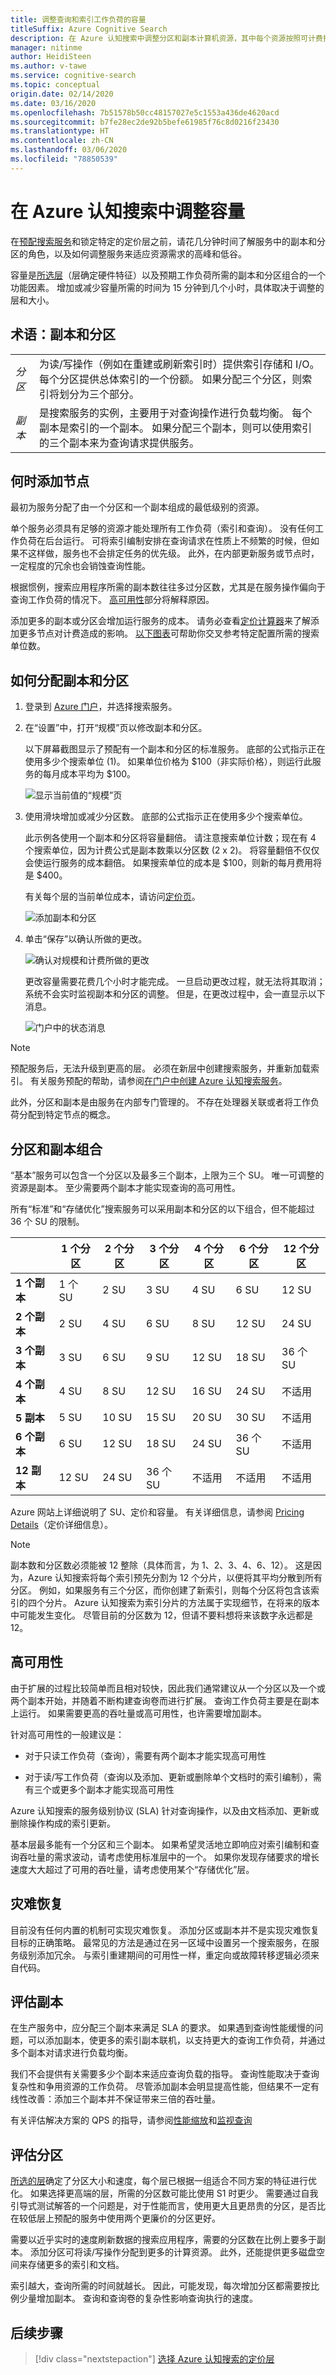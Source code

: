 ```yaml
---
title: 调整查询和索引工作负荷的容量
titleSuffix: Azure Cognitive Search
description: 在 Azure 认知搜索中调整分区和副本计算机资源，其中每个资源按照可计费搜索单位定价。
manager: nitinme
author: HeidiSteen
ms.author: v-tawe
ms.service: cognitive-search
ms.topic: conceptual
origin.date: 02/14/2020
ms.date: 03/16/2020
ms.openlocfilehash: 7b51578b50cc48157027e5c1553a436de4620acd
ms.sourcegitcommit: b7fe28ec2de92b5befe61985f76c8d0216f23430
ms.translationtype: HT
ms.contentlocale: zh-CN
ms.lasthandoff: 03/06/2020
ms.locfileid: "78850539"
---
```

# <a name="adjust-capacity-in-azure-cognitive-search"></a>在 Azure 认知搜索中调整容量

在[预配搜索服务](search-create-service-portal.md)和锁定特定的定价层之前，请花几分钟时间了解服务中的副本和分区的角色，以及如何调整服务来适应资源需求的高峰和低谷。

容量是[所选层](search-sku-tier.md)（层确定硬件特征）以及预期工作负荷所需的副本和分区组合的一个功能因素。 增加或减少容量所需的时间为 15 分钟到几个小时，具体取决于调整的层和大小。 

## <a name="terminology-replicas-and-partitions"></a>术语：副本和分区

|||
|-|-|
|*分区* | 为读/写操作（例如在重建或刷新索引时）提供索引存储和 I/O。 每个分区提供总体索引的一个份额。 如果分配三个分区，则索引将划分为三个部分。 |
|*副本* | 是搜索服务的实例，主要用于对查询操作进行负载均衡。 每个副本是索引的一个副本。 如果分配三个副本，则可以使用索引的三个副本来为查询请求提供服务。|

## <a name="when-to-add-nodes"></a>何时添加节点

最初为服务分配了由一个分区和一个副本组成的最低级别的资源。 

单个服务必须具有足够的资源才能处理所有工作负荷（索引和查询）。 没有任何工作负荷在后台运行。 可将索引编制安排在查询请求在性质上不频繁的时候，但如果不这样做，服务也不会排定任务的优先级。 此外，在内部更新服务或节点时，一定程度的冗余也会销蚀查询性能。

根据惯例，搜索应用程序所需的副本数往往多过分区数，尤其是在服务操作偏向于查询工作负荷的情况下。 [高可用性](#HA)部分将解释原因。

添加更多的副本或分区会增加运行服务的成本。 请务必查看[定价计算器](https://www.azure.cn/pricing/calculator/)来了解添加更多节点对计费造成的影响。 [以下图表](#chart)可帮助你交叉参考特定配置所需的搜索单位数。

## <a name="how-to-allocate-replicas-and-partitions"></a>如何分配副本和分区

1. 登录到 [Azure 门户](https://portal.azure.cn/)，并选择搜索服务。

1. 在“设置”中，打开“规模”页以修改副本和分区。   

   以下屏幕截图显示了预配有一个副本和分区的标准服务。 底部的公式指示正在使用多少个搜索单位 (1)。 如果单位价格为 $100（非实际价格），则运行此服务的每月成本平均为 $100。

   ![显示当前值的“规模”页](media/search-capacity-planning/1-initial-values.png "显示当前值的“规模”页")

1. 使用滑块增加或减少分区数。 底部的公式指示正在使用多少个搜索单位。

   此示例各使用一个副本和分区将容量翻倍。 请注意搜索单位计数；现在有 4 个搜索单位，因为计费公式是副本数乘以分区数 (2 x 2)。 将容量翻倍不仅仅会使运行服务的成本翻倍。 如果搜索单位的成本是 $100，则新的每月费用将是 $400。

   有关每个层的当前单位成本，请访问[定价页](https://www.azure.cn/pricing/details/search/)。

   ![添加副本和分区](media/search-capacity-planning/2-add-2-each.png "添加副本和分区")

1. 单击“保存”以确认所做的更改。 

   ![确认对规模和计费所做的更改](media/search-capacity-planning/3-save-confirm.png "确认对规模和计费所做的更改")

   更改容量需要花费几个小时才能完成。 一旦启动更改过程，就无法将其取消；系统不会实时监视副本和分区的调整。 但是，在更改过程中，会一直显示以下消息。

   ![门户中的状态消息](media/search-capacity-planning/4-updating.png "门户中的状态消息")

> [!NOTE]
> 预配服务后，无法升级到更高的层。 必须在新层中创建搜索服务，并重新加载索引。 有关服务预配的帮助，请参阅[在门户中创建 Azure 认知搜索服务](search-create-service-portal.md)。
>
> 此外，分区和副本是由服务在内部专门管理的。 不存在处理器关联或者将工作负荷分配到特定节点的概念。
>

<a id="chart"></a>

## <a name="partition-and-replica-combinations"></a>分区和副本组合

“基本”服务可以包含一个分区以及最多三个副本，上限为三个 SU。 唯一可调整的资源是副本。 至少需要两个副本才能实现查询的高可用性。

所有“标准”和“存储优化”搜索服务可以采用副本和分区的以下组合，但不能超过 36 个 SU 的限制。 

|   | **1 个分区** | **2 个分区** | **3 个分区** | **4 个分区** | **6 个分区** | **12 个分区** |
| --- | --- | --- | --- | --- | --- | --- |
| **1 个副本** |1 个 SU |2 SU |3 SU |4 SU |6 SU |12 SU |
| **2 个副本** |2 SU |4 SU |6 SU |8 SU |12 SU |24 SU |
| **3 个副本** |3 SU |6 SU |9 SU |12 SU |18 SU |36 个 SU |
| **4 个副本** |4 SU |8 SU |12 SU |16 SU |24 SU |不适用 |
| **5 副本** |5 SU |10 SU |15 SU |20 SU |30 SU |不适用 |
| **6 个副本** |6 SU |12 SU |18 SU |24 SU |36 个 SU |不适用 |
| **12 副本** |12 SU |24 SU |36 个 SU |不适用 |不适用 |不适用 |

Azure 网站上详细说明了 SU、定价和容量。 有关详细信息，请参阅 [Pricing Details](https://www.azure.cn/pricing/details/search/)（定价详细信息）。

> [!NOTE]
> 副本数和分区数必须能被 12 整除（具体而言，为 1、2、3、4、6、12）。 这是因为，Azure 认知搜索将每个索引预先分割为 12 个分片，以便将其平均分散到所有分区。 例如，如果服务有三个分区，而你创建了新索引，则每个分区将包含该索引的四个分片。 Azure 认知搜索为索引分片的方法属于实现细节，在将来的版本中可能发生变化。 尽管目前的分区数为 12，但请不要料想将来该数字永远都是 12。
>

<a id="HA"></a>

## <a name="high-availability"></a>高可用性

由于扩展的过程比较简单而且相对较快，因此我们通常建议从一个分区以及一个或两个副本开始，并随着不断构建查询卷而进行扩展。 查询工作负荷主要是在副本上运行。 如果需要更高的吞吐量或高可用性，也许需要增加副本。

针对高可用性的一般建议是：

* 对于只读工作负荷（查询），需要有两个副本才能实现高可用性

* 对于读/写工作负荷（查询以及添加、更新或删除单个文档时的索引编制），需有三个或更多个副本才能实现高可用性

Azure 认知搜索的服务级别协议 (SLA) 针对查询操作，以及由文档添加、更新或删除操作构成的索引更新。

基本层最多能有一个分区和三个副本。 如果希望灵活地立即响应对索引编制和查询吞吐量的需求波动，请考虑使用标准层中的一个。  如果你发现存储要求的增长速度大大超过了可用的吞吐量，请考虑使用某个“存储优化”层。

## <a name="disaster-recovery"></a>灾难恢复

目前没有任何内置的机制可实现灾难恢复。 添加分区或副本并不是实现灾难恢复目标的正确策略。 最常见的方法是通过在另一区域中设置另一个搜索服务，在服务级别添加冗余。 与索引重建期间的可用性一样，重定向或故障转移逻辑必须来自代码。

## <a name="estimate-replicas"></a>评估副本

在生产服务中，应分配三个副本来满足 SLA 的要求。 如果遇到查询性能缓慢的问题，可以添加副本，使更多的索引副本联机，以支持更大的查询工作负荷，并通过多个副本对请求进行负载均衡。

我们不会提供有关需要多少个副本来适应查询负载的指导。 查询性能取决于查询复杂性和争用资源的工作负荷。 尽管添加副本会明显提高性能，但结果不一定有线性改善：添加三个副本并不保证带来三倍的吞吐量。

有关评估解决方案的 QPS 的指导，请参阅[性能缩放](search-performance-optimization.md)和[监视查询](search-monitor-queries.md)

## <a name="estimate-partitions"></a>评估分区

[所选的层](search-sku-tier.md)确定了分区大小和速度，每个层已根据一组适合不同方案的特征进行优化。 如果选择更高端的层，所需的分区数可能比使用 S1 时更少。 需要通过自我引导式测试解答的一个问题是，对于性能而言，使用更大且更昂贵的分区，是否比在较低层上预配的服务中使用两个更廉价的分区更好。

需要以近乎实时的速度刷新数据的搜索应用程序，需要的分区数在比例上要多于副本。 添加分区可将读/写操作分配到更多的计算资源。 此外，还能提供更多磁盘空间来存储更多的索引和文档。

索引越大，查询所需的时间就越长。 因此，可能发现，每次增加分区都需要按比例少量增加副本。 查询和查询卷的复杂性影响查询执行的速度。

## <a name="next-steps"></a>后续步骤

> [!div class="nextstepaction"]
> [选择 Azure 认知搜索的定价层](search-sku-tier.md)